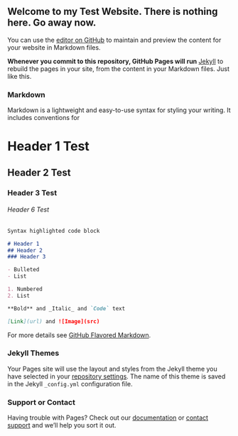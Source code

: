 ## Welcome to my Test Website. There is nothing here. Go away now. 

You can use the [editor on GitHub](https://github.com/tomzyzhu/tomzyzhu.github.io/edit/master/index.md) to maintain and preview the content for your website in Markdown files.

**Whenever you commit to this repository, GitHub Pages will run** [Jekyll](https://jekyllrb.com/) to rebuild the pages in your site, from the content in your Markdown files. Just like this.

### Markdown

Markdown is a lightweight and easy-to-use syntax for styling your writing. It includes conventions for


# Header 1 Test
## Header 2 Test
### Header 3 Test
###### Header 6 Test


```markdown
Syntax highlighted code block

# Header 1
## Header 2
### Header 3

- Bulleted
- List

1. Numbered
2. List

**Bold** and _Italic_ and `Code` text

[Link](url) and ![Image](src)
```

For more details see [GitHub Flavored Markdown](https://guides.github.com/features/mastering-markdown/).

### Jekyll Themes

Your Pages site will use the layout and styles from the Jekyll theme you have selected in your [repository settings](https://github.com/tomzyzhu/tomzyzhu.github.io/settings). The name of this theme is saved in the Jekyll `_config.yml` configuration file.

### Support or Contact

Having trouble with Pages? Check out our [documentation](https://help.github.com/categories/github-pages-basics/) or [contact support](https://github.com/contact) and we’ll help you sort it out.
